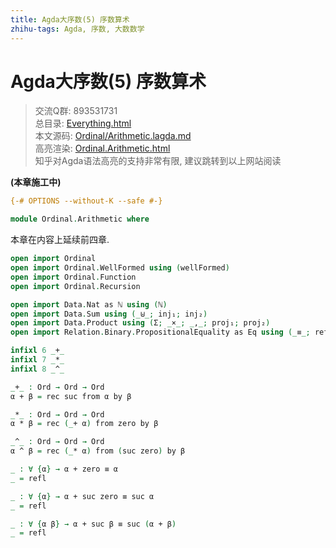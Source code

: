 ```yaml
---
title: Agda大序数(5) 序数算术
zhihu-tags: Agda, 序数, 大数数学
---
```


# Agda大序数(5) 序数算术

> 交流Q群: 893531731  
> 总目录: [Everything.html](https://choukh.github.io/agda-lvo/Everything.html)  
> 本文源码: [Ordinal/Arithmetic.lagda.md](https://github.com/choukh/agda-lvo/blob/main/src/Ordinal/Arithmetic.lagda.md)  
> 高亮渲染: [Ordinal.Arithmetic.html](https://choukh.github.io/agda-lvo/Ordinal.Arithmetic.html)  
> 知乎对Agda语法高亮的支持非常有限, 建议跳转到以上网站阅读  

**(本章施工中)**

```agda
{-# OPTIONS --without-K --safe #-}

module Ordinal.Arithmetic where
```

本章在内容上延续前四章.

```agda
open import Ordinal
open import Ordinal.WellFormed using (wellFormed)
open import Ordinal.Function
open import Ordinal.Recursion
```

```agda
open import Data.Nat as ℕ using (ℕ)
open import Data.Sum using (_⊎_; inj₁; inj₂)
open import Data.Product using (Σ; _×_; _,_; proj₁; proj₂)
open import Relation.Binary.PropositionalEquality as Eq using (_≡_; refl)
```

```agda
infixl 6 _+_
infixl 7 _*_
infixl 8 _^_

_+_ : Ord → Ord → Ord
α + β = rec suc from α by β

_*_ : Ord → Ord → Ord
α * β = rec (_+ α) from zero by β

_^_ : Ord → Ord → Ord
α ^ β = rec (_* α) from (suc zero) by β
```

```agda
_ : ∀ {α} → α + zero ≡ α
_ = refl

_ : ∀ {α} → α + suc zero ≡ suc α
_ = refl

_ : ∀ {α β} → α + suc β ≡ suc (α + β)
_ = refl
```